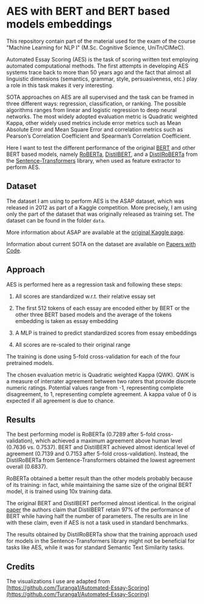 # AES with BERT and BERT based models embeddings

This repository contain part of the material used for the exam of the course "Machine Learning for NLP I" (M.Sc. Cognitive Science, UniTn/CIMeC).

Automated Essay Scoring (AES) is the task of scoring written text employing automated computational methods. The first attempts in developing AES systems trace back to more than 50 years ago and the fact that almost all linguistic dimensions (semantics, grammar, style, persuasiveness, etc.) play a role in this task makes it very interesting. 

SOTA approaches on AES are all supervised and the task can be framed in three different ways: regression, classification, or ranking. The possible algorithms ranges from linear and logistic regression to deep neural networks.
The most widely adopted evaluation metric is Quadratic weighted Kappa, other widely used metrics include error metrics such as Mean Absolute Error and Mean Square Error and correlation metrics such as Pearson’s Correlation Coefficient and Spearman’s Correlation Coefficient.

Here I want to test the different performance of the original [BERT](https://arxiv.org/abs/1810.04805) and other BERT based models, namely [RoBERTa](https://arxiv.org/abs/1907.11692), [DistilBERT](https://arxiv.org/abs/1910.01108), and a [DistilRoBERTa](https://huggingface.co/sentence-transformers/all-distilroberta-v1) from the [Sentence-Transformers](https://www.sbert.net/index.html) library, when used as feature extractor to perform AES.

## Dataset

The dataset I am using to perform AES is the ASAP dataset, which was released in 2012 as part of a Kaggle competition. More precisely, I am using only the part of the dataset that was originally released as training set. The dataset can be found in the folder `data`.

More information about ASAP are available at the [original Kaggle page](https://www.kaggle.com/competitions/asap-aes/overview).

Information about current SOTA on the dataset are available on [Papers with Code](https://paperswithcode.com/dataset/asap).

## Approach

AES is performed here as a regression task and following these steps: 

1. All scores are standardized w.r.t. their relative essay set

2. The first 512 tokens of each essay are encoded either by BERT or the other three BERT based models and the average of the tokens embedding is taken as essay embedding

2. A MLP is trained to predict standardized scores from essay embeddings

3. All scores are re-scaled to their original range

The training is done using 5-fold cross-validation for each of the four pretrained models.

The chosen evaluation metric is Quadratic weighted Kappa (QWK). 
QWK is a measure of interrater agreement between two raters that provide discrete numeric ratings. Potential values range from -1, representing complete disagreement, to 1, representing complete agreement. A kappa value of 0 is expected if all agreement is due to chance.

## Results
The best performing model is RoBERTa (0.7289 after 5-fold cross-validation), which achieved a maximum agreement above human level (0.7636 vs. 0.7537). BERT and DistilBERT achieved almost identical level of agreement (0.7139 and 0.7153 after 5-fold cross-validation). Instead, the DistilRoBERTa from Sentence-Transformers obtained the lowest agreement overall (0.6837). 

RoBERTa obtained a better result than the other models probably because of its training: in fact, while maintaining the same size of the original BERT model, it is trained using 10x training data.

The original BERT and DistilBERT performed almost identical. In the original [paper](https://arxiv.org/abs/1910.01108) the authors claim that DistilBERT retain 97% of the performance of BERT while having half the number of parameters. The results are in line with these claim, even if AES is not a task used in standard benchmarks.

The results obtained by DistilRoBERTa show that the training approach used for models in the Sentence-Transformers library might not be beneficial for tasks like AES, while it was for standard Semantic Text Similarity tasks.

## Credits
The visualizations I use are adapted from [https://github.com/Turanga1/Automated-Essay-Scoring](https://github.com/Turanga1/Automated-Essay-Scoring)